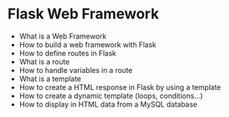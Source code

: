 # Flask Web Framework
  - What is a Web Framework
  - How to build a web framework with Flask
  - How to define routes in Flask
  - What is a route
  - How to handle variables in a route
  - What is a template
  - How to create a HTML response in Flask by using a template
  - How to create a dynamic template (loops, conditions…)
  - How to display in HTML data from a MySQL database